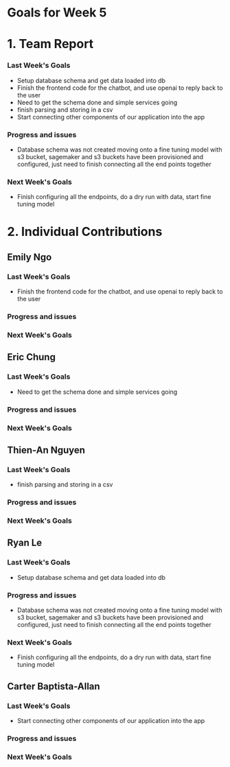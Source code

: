# Goals for Week 5

# 1. Team Report
<status update for TA here>

<agenda for team meeting here>

### Last Week's Goals
- Setup database schema and get data loaded into db
- Finish the frontend code for the chatbot, and use openai to reply back to the user
- Need to get the schema done and simple services going
- finish parsing and storing in a csv
- Start connecting other components of our application into the app
### Progress and issues
- Database schema was not created moving onto a fine tuning model with s3 bucket, sagemaker and s3 buckets have been provisioned and configured, just need to finish connecting all the end points together
### Next Week's Goals
- Finish configuring all the endpoints, do a dry run with data, start fine tuning model

# 2. Individual Contributions
## Emily Ngo
### Last Week's Goals
- Finish the frontend code for the chatbot, and use openai to reply back to the user
### Progress and issues

### Next Week's Goals


## Eric Chung
### Last Week's Goals
- Need to get the schema done and simple services going
### Progress and issues

### Next Week's Goals


## Thien-An Nguyen
### Last Week's Goals
- finish parsing and storing in a csv
### Progress and issues

### Next Week's Goals


## Ryan Le
### Last Week's Goals
- Setup database schema and get data loaded into db
### Progress and issues
- Database schema was not created moving onto a fine tuning model with s3 bucket, sagemaker and s3 buckets have been provisioned and configured, just need to finish connecting all the end points together
### Next Week's Goals
- Finish configuring all the endpoints, do a dry run with data, start fine tuning model


## Carter Baptista-Allan
### Last Week's Goals
- Start connecting other components of our application into the app
### Progress and issues

### Next Week's Goals


